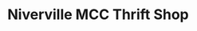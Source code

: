 ---
title: "Niverville MCC Thrift Shop"
url: /niverville/niverville-mcc-thrift-shop/
shop: Allgemein
---